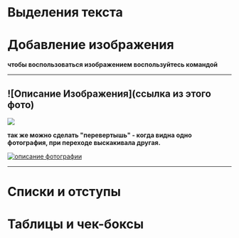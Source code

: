 # Выделения текста



# Добавление изображения
**чтобы воспользоваться изображением воспользуйтесь командой**

---
![Описание Изображения](ссылка из этого фото)
---
![](https://images.unsplash.com/photo-1685440210801-d66177b55a06?ixlib=rb-4.0.3&ixid=M3wxMjA3fDB8MHxwaG90by1wYWdlfHx8fGVufDB8fHx8fA%3D%3D&auto=format&fit=crop&w=687&q=80)

**так же можно сделать "перевертышь" - когда видна одно фотография, при переходе выскакивала другая.**

[![описание фотографии](https://plus.unsplash.com/premium_photo-1675019222084-1be97a344202?ixlib=rb-4.0.3&ixid=M3wxMjA3fDB8MHxwaG90by1wYWdlfHx8fGVufDB8fHx8fA%3D%3D&auto=format&fit=crop&w=802&q=80)](https://web-zoopark.ru/wp-content/uploads/2018/07/2-278.jpg)

---



# Списки и отступы



# Таблицы и чек-боксы